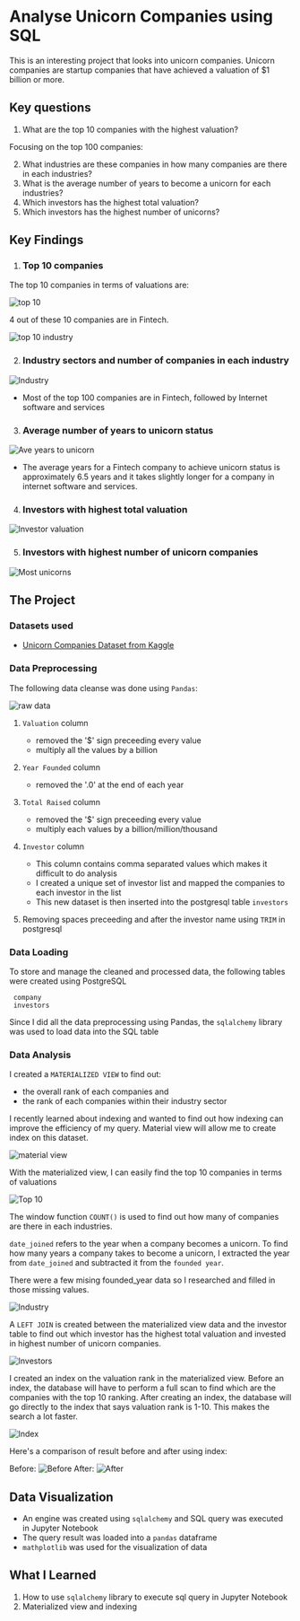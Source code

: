 # Analyse Unicorn Companies using SQL

This is an interesting project that looks into unicorn companies. Unicorn companies are startup companies that have achieved a valuation of $1 billion or more. 

## Key questions
1. What are the top 10 companies with the highest valuation?

Focusing on the top 100 companies:

2. What industries are these companies in how many companies are there in each industries?
3. What is the average number of years to become a unicorn for each industries?
4. Which investors has the highest total valuation?
5. Which investors has the highest number of unicorns?


## Key Findings

1. ### Top 10 companies

  The top 10 companies in terms of valuations are:

![top 10](images/2_top_10.png)

4 out of these 10 companies are in Fintech. 

![top 10 industry](images/3_top_10_industry.png)

2. ### Industry sectors and number of companies in each industry
![Industry](images/4_industry.png)
- Most of the top 100 companies are in Fintech, followed by Internet software and services

3. ### Average number of years to unicorn status
![Ave years to unicorn](images/5_Yr_to_unicorn.png)
- The average years for a Fintech company to achieve unicorn status is approximately 6.5 years and it takes slightly longer for a company in internet software and services.

4. ### Investors with highest total valuation
![Investor valuation](images/6_top_investors.png)

5. ### Investors with highest number of unicorn companies
![Most unicorns](images/7_most_unicorns.png)

## The Project

### Datasets used
- [Unicorn Companies Dataset from Kaggle](https://www.kaggle.com/datasets/deepcontractor/unicorn-companies-dataset/discussion/431140
)


### Data Preprocessing

The following data cleanse was done using  `Pandas`:

![raw data](images/1_raw_data.png)

1. `Valuation` column
    - removed the '$' sign preceeding every value
    - multiply all the values by a billion

2. `Year Founded` column
    - removed the '.0' at the end of each year

3. `Total Raised` column
    - removed the '$' sign preceeding every value
    - multiply each values by a billion/million/thousand 

4. `Investor` column
    - This column contains comma separated values which makes it difficult to do analysis
    - I created a unique set of investor list and mapped the companies to each investor in the list
    - This new dataset is then inserted into the postgresql table `investors`

5. Removing spaces preceeding and after the investor name using `TRIM` in postgresql


### Data Loading

To store and manage the cleaned and processed data, the following tables were created using PostgreSQL  

     company 
     investors

Since I did all the data preprocessing using Pandas, the `sqlalchemy` library was used to load data into the SQL table 

### Data Analysis

I created a `MATERIALIZED VIEW` to find out:
- the overall rank of each companies and
- the rank of each companies within their industry sector

I recently learned about indexing and wanted to find out how indexing can improve the efficiency of my query. Material view will allow me to create index on this dataset. 

![material view](images/8_material_view.png)

With the materialized view, I can easily find the top 10 companies in terms of valuations

![Top 10](images/9_top_ten.png)

The window function `COUNT()` is used to find out how many of companies are there in each industries. 

`date_joined` refers to the year when a company becomes a unicorn. To find how many years a company takes to become a unicorn, I extracted the year from `date_joined` and subtracted it from the `founded year`.

There were a few mising founded_year data so I researched and filled in those missing values. 

![Industry](images/10_industry.png)

A `LEFT JOIN` is created between the materialized view data and the investor table to find out which investor has the highest total valuation and invested in highest number of unicorn companies.

![Investors](images/11_investors.png)

I created an index on the valuation rank in the materialized view. Before an index, the database will have to perform a full scan to find which are the companies with the top 10 ranking. After creating an index, the database will go directly to the index that says valuation rank is 1-10. This makes the search a lot faster. 

![Index](images/12_index.png)

Here's a comparison of result before and after using index:

Before:
![Before](images/before.png)
After:
![After](images/after.png)

## Data Visualization
- An engine was created using `sqlalchemy` and SQL query was executed in Jupyter Notebook
- The query result was loaded into a `pandas` dataframe
- `mathplotlib` was used for the visualization of data


## What I Learned
1. How to use `sqlalchemy` library to execute sql query in Jupyter Notebook
2. Materialized view and indexing

